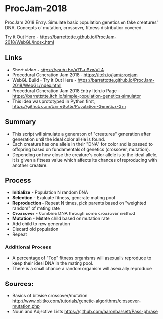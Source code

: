 # ProcJam-2018
ProcJam 2018 Entry. Simulate basic population genetics on fake creatures' DNA. Concepts of mutation, crossover, fitness distribution covered.

Try it Out Here - https://barrettotte.github.io/ProcJam-2018/WebGL/index.html

## Links
* Short video - https://youtu.be/aZF-uBzwVLA
* Procedural Generation Jam 2018 - https://itch.io/jam/procjam
* WebGL Build - Try it Out Here - https://barrettotte.github.io/ProcJam-2018/WebGL/index.html
* Procedural Generation Jam 2018 Entry Itch.io Page - https://barrettotte.itch.io/simple-population-genetics-simulator
* This idea was prototyped in Python first, https://github.com/barrettotte/Population-Genetics-Sim


## Summary
* This script will simulate a generation of "creatures" generation after generation until the ideal color allele is found.
* Each creature has one allele in their "DNA" for color and is passed to offspring based on fundamentals of genetics (crossover, mutation). 
* Depending on how close the creature's color allele is to the ideal allele, it is given a fitness value which affects its chances of reproducing with another creature.


## Process
* **Initialize** - Population N random DNA
* **Selection** - Evaluate fitness, generate mating pool
* **Reproduction** - Repeat N times, pick parents based on "weighted random" of mating rate
* **Crossover** - Combine DNA through some crossover method
* **Mutation** - Mutate child based on mutation rate
* Add child to new generation
* Discard old population
* Repeat


### Additional Process
* A percentage of "Top" fitness organisms will asexually reproduce to keep their ideal DNA in the mating pool.
* There is a small chance a random organism will asexually reproduce


## Sources:
* Basics of bitwise crossover/mutation http://www.obitko.com/tutorials/genetic-algorithms/crossover-mutation.php
* Noun and Adjective Lists https://github.com/aaronbassett/Pass-phrase


